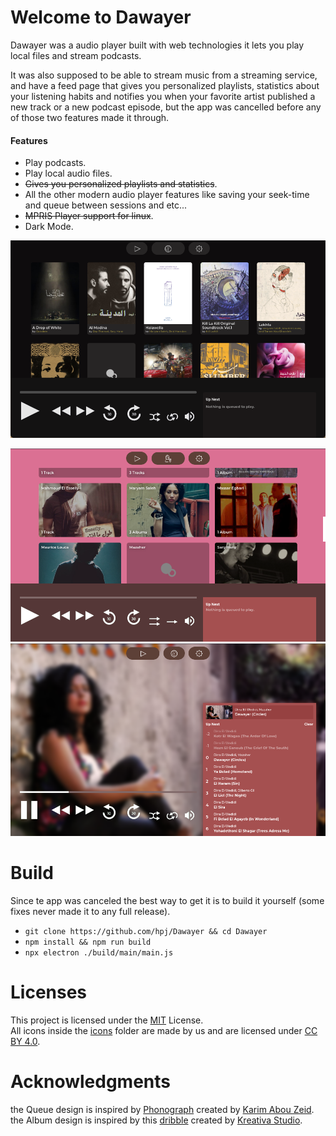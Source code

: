 # Welcome to Dawayer

Dawayer was a audio player built with web technologies it lets you play local files and stream podcasts.

It was also supposed to be able to stream music from a streaming service, and have a feed page that gives you personalized playlists, statistics about your listening habits and notifies you when your favorite artist published a new track or a new podcast episode, but the app was cancelled before any of those two features made it through.

#### Features
- Play podcasts.
- Play local audio files.
- <strike>Gives you personalized playlists and statistics</strike>.
- All the other modern audio player features like saving your seek-time and queue between sessions and etc...
- <strike>MPRIS Player support for linux</strike>.
- Dark Mode.

![Albums Page](pictures/albums-dark.png)
<!-- ![Tracks Page](pictures/tracks.png) -->
![Artists Page](pictures/artists.png)
![Now Playing Page](pictures/playing.png)
<!-- ![Artist's Page](pictures/artistOverlay.png) -->

<!-- # Download

**We need people to test macOS version before we can release it.**

- **Linux:**
[AUR](https://aur.archlinux.org/packages/dawayer) |
[deb](https://github.com/HP-J/Dawayer/releases/download/70879867/Dawayer.deb) |
[tar.xz](https://github.com/HP-J/Dawayer/releases/download/70879867/Dawayer.tar.xz)
- **Windows:**
[Setup](https://github.com/HP-J/Dawayer/releases/download/70879867/Dawayer-Setup.exe) -->

# Build
Since te app was canceled the best way to get it is to build it yourself (some fixes never made it to any full release).

- `git clone https://github.com/hpj/Dawayer && cd Dawayer`
- `npm install && npm run build`
- `npx electron ./build/main/main.js`

# Licenses
This project is licensed under the [MIT](https://github.com/HP-J/Dawayer/blob/development/LICENSE) License.  
All icons inside the [icons](https://github.com/HP-J/Dawayer/tree/development/assets) folder are made by us and are licensed under [CC BY 4.0](https://creativecommons.org/licenses/by/4.0/).

# Acknowledgments
the Queue design is inspired by [Phonograph](https://play.google.com/store/apps/details?id=com.kabouzeid.gramophone) created by [Karim Abou Zeid](https://kabouzeid.com/).  
the Album design is inspired by this [dribble](https://dribbble.com/shots/4579038-Foodiefit-Interaction-studio-included) created by [Kreativa Studio](https://dribbble.com/KreativaStudio/).  
